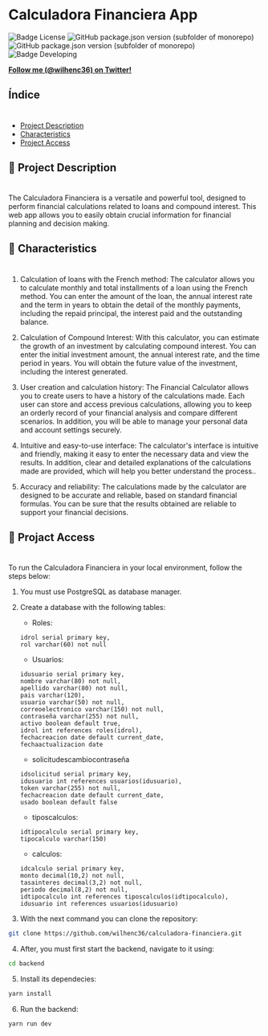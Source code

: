 # Calculadora Financiera App
![Badge License](https://img.shields.io/badge/license-MIT-green)
![GitHub package.json version (subfolder of monorepo)](https://img.shields.io/github/package-json/v/wilhenc36/calculadora-financiera/main/backend)
![GitHub package.json version (subfolder of monorepo)](https://img.shields.io/github/package-json/v/wilhenc36/calculadora-financiera/main/frontend)
![Badge Developing](https://img.shields.io/badge/status-developing-green)

**[Follow me (@wilhenc36) on Twitter!](https://twitter.com/intent/user?screen_name=wilhenc36)**

## Índice 
#
* [Project Description](#📄-project-description)
* [Characteristics](#🙌-characteristics)
* [Project Access](#📂-projact-access)

## 📄 Project Description
#
The Calculadora Financiera is a versatile and powerful tool, designed to perform financial calculations related to loans and compound interest. This web app allows you to easily obtain crucial information for financial planning and decision making.

## 🙌 Characteristics
#

1. Calculation of loans with the French method: The calculator allows you to calculate monthly and total installments of a loan using the French method. You can enter the amount of the loan, the annual interest rate and the term in years to obtain the detail of the monthly payments, including the repaid principal, the interest paid and the outstanding balance.

2. Calculation of Compound Interest: With this calculator, you can estimate the growth of an investment by calculating compound interest. You can enter the initial investment amount, the annual interest rate, and the time period in years. You will obtain the future value of the investment, including the interest generated.

3. User creation and calculation history: The Financial Calculator allows you to create users to have a history of the calculations made. Each user can store and access previous calculations, allowing you to keep an orderly record of your financial analysis and compare different scenarios. In addition, you will be able to manage your personal data and account settings securely.

4. Intuitive and easy-to-use interface: The calculator's interface is intuitive and friendly, making it easy to enter the necessary data and view the results. In addition, clear and detailed explanations of the calculations made are provided, which will help you better understand the process..

5. Accuracy and reliability: The calculations made by the calculator are designed to be accurate and reliable, based on standard financial formulas. You can be sure that the results obtained are reliable to support your financial decisions.

## 📂 Projact Access
#
To run the Calculadora Financiera in your local environment, follow the steps below:

1. You must use PostgreSQL as database manager.
2. Create a database with the following tables: 

	- Roles:
	``` postgresql
	idrol serial primary key,
	rol varchar(60) not null
	```

    - Usuarios: 
    ``` postgresql
    idusuario serial primary key,
	nombre varchar(80) not null,
	apellido varchar(80) not null,
	pais varchar(120),
	usuario varchar(50) not null,
	correoelectronico varchar(150) not null,
	contraseña varchar(255) not null,
	activo boolean default true,
	idrol int references roles(idrol),
	fechacreacion date default current_date,
	fechaactualizacion date
    ```   

    - solicitudescambiocontraseña
    ``` postgresql
    idsolicitud serial primary key,
	idusuario int references usuarios(idusuario),
	token varchar(255) not null,
	fechacreacion date default current_date,
	usado boolean default false
    ```

    - tiposcalculos:
    ``` postgresql
    idtipocalculo serial primary key,
	tipocalculo varchar(150)
    ```

    - calculos:
    ``` postgresql
    idcalculo serial primary key,
	monto decimal(10,2) not null,
	tasainteres decimal(3,2) not null,
	periodo decimal(8,2) not null,
	idtipocalculo int references tiposcalculos(idtipocalculo),
	idusuario int references usuarios(idusuario)
    ```

3. With the next command you can clone the repository:
``` sh
git clone https://github.com/wilhenc36/calculadora-financiera.git
```

4. After, you must first start the backend, navigate to it using:
``` sh
cd backend
```

5. Install its dependecies:
``` sh
yarn install
```
6. Run the backend:
``` sh
yarn run dev
```

